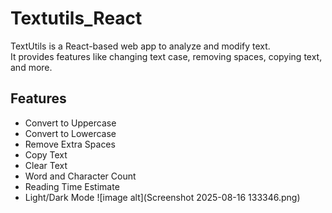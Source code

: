 # Textutils_React
TextUtils is a React-based web app to analyze and modify text.  
It provides features like changing text case, removing spaces, copying text, and more.
## Features
- Convert to Uppercase
- Convert to Lowercase
- Remove Extra Spaces
- Copy Text
- Clear Text
- Word and Character Count
- Reading Time Estimate
- Light/Dark Mode
![image alt](Screenshot 2025-08-16 133346.png)
